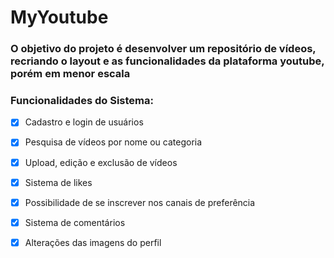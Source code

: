 # MyYoutube

<h3> O objetivo do projeto é desenvolver um repositório de vídeos, recriando o layout e as funcionalidades da plataforma youtube, porém em menor escala</h3>

### Funcionalidades do Sistema:
   - [x] Cadastro e login de usuários
   - [x] Pesquisa de vídeos por nome ou categoria
   - [x] Upload, edição e exclusão de vídeos
   - [x] Sistema de likes
   - [x] Possibilidade de se inscrever nos canais de preferência
   - [x] Sistema de comentários
   - [x] Alterações das imagens do perfil
 
